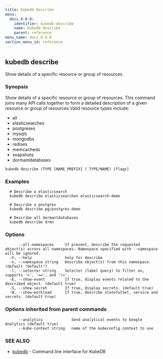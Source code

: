 ```yaml
---
title: Kubedb Describe
menu:
  docs_0.8.0:
    identifier: kubedb-describe
    name: Kubedb Describe
    parent: reference
menu_name: docs_0.8.0
section_menu_id: reference
---
```

## kubedb describe

Show details of a specific resource or group of resources

### Synopsis

Show details of a specific resource or group of resources. This command joins many API calls together to form a detailed description of a given resource or group of resources.Valid resource types include: 

  * all  
  * elasticsearches  
  * postgreses  
  * mysqls  
  * mongodbs  
  * redises  
  * memcacheds  
  * snapshots  
  * dormantdatabases

```
kubedb describe (TYPE [NAME_PREFIX] | TYPE/NAME) [flags]
```

### Examples

```
  # Describe a elasticsearch
  kubedb describe elasticsearches elasticsearch-demo
  
  # Describe a postgres
  kubedb describe pg/postgres-demo
  
  # Describe all dormantdatabases
  kubedb describe drmn
```

### Options

```
      --all-namespaces     If present, describe the requested object(s) across all namespaces. Namespace specified with --namespace will be ignored.
  -h, --help               help for describe
  -n, --namespace string   Describe object(s) from this namespace. (default "default")
  -l, --selector string    Selector (label query) to filter on, supports '=', '==', and '!='.
  -E, --show-event         If true, display events related to the described object. (default true)
  -S, --show-secret        If true, display secrets. (default true)
  -W, --show-workload      If true, describe statefulSet, service and secrets. (default true)
```

### Options inherited from parent commands

```
      --analytics             Send analytical events to Google Analytics (default true)
      --kube-context string   name of the kubeconfig context to use
```

### SEE ALSO

* [kubedb](/docs/0.8.0/reference/kubedb)	 - Command line interface for KubeDB



